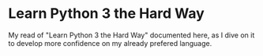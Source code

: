 # Learn Python 3 the Hard Way
My read of "Learn Python 3 the Hard Way" documented here, as I dive on it to develop more confidence on my already prefered language. 

